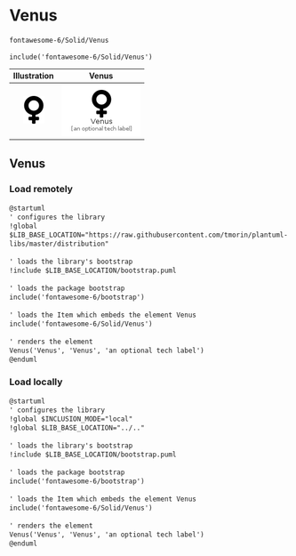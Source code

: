 # Venus


```text
fontawesome-6/Solid/Venus
```

```text
include('fontawesome-6/Solid/Venus')
```



| Illustration | Venus |
| :---: | :---: |
| ![illustration for Illustration](../../fontawesome-6/Solid/Venus.png) | ![illustration for Venus](../../fontawesome-6/Solid/Venus.Local.png) |




## Venus

### Load remotely
```plantuml
@startuml
' configures the library
!global $LIB_BASE_LOCATION="https://raw.githubusercontent.com/tmorin/plantuml-libs/master/distribution"

' loads the library's bootstrap
!include $LIB_BASE_LOCATION/bootstrap.puml

' loads the package bootstrap
include('fontawesome-6/bootstrap')

' loads the Item which embeds the element Venus
include('fontawesome-6/Solid/Venus')

' renders the element
Venus('Venus', 'Venus', 'an optional tech label')
@enduml
```

### Load locally
```plantuml
@startuml
' configures the library
!global $INCLUSION_MODE="local"
!global $LIB_BASE_LOCATION="../.."

' loads the library's bootstrap
!include $LIB_BASE_LOCATION/bootstrap.puml

' loads the package bootstrap
include('fontawesome-6/bootstrap')

' loads the Item which embeds the element Venus
include('fontawesome-6/Solid/Venus')

' renders the element
Venus('Venus', 'Venus', 'an optional tech label')
@enduml
```


